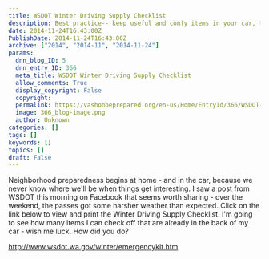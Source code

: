 ```yaml
---
title: WSDOT Winter Driving Supply Checklist
description: Best practice-- keep useful and comfy items in your car, to navigate seasonal surprises
date: 2014-11-24T16:43:00Z
PublishDate: 2014-11-24T16:43:00Z
archive: ["2014", "2014-11", "2014-11-24"]
params:
  dnn_blog_ID: 5
  dnn_entry_ID: 366
  meta_title: WSDOT Winter Driving Supply Checklist
  allow_comments: True
  display_copyright: False
  copyright:
  permalink: https://vashonbeprepared.org/en-us/Home/EntryId/366/WSDOT-Winter-Driving-Supply-Checklist
  image: 366_blog-image.png
  author: Unknown
categories: []
tags: []
keywords: []
topics: []
draft: False
---
```


Neighborhood preparedness begins at home - and in the car, because we never know where we'll be when things get interesting. I saw a post from WSDOT this morning on Facebook that seems worth sharing - over the weekend, the passes got some harsher weather than expected. Click on the link below to view and print the Winter Driving Supply Checklist. I'm going to see how many items I can check off that are already in the back of my car - wish me luck. How did you do?

http://www.wsdot.wa.gov/winter/emergencykit.htm
